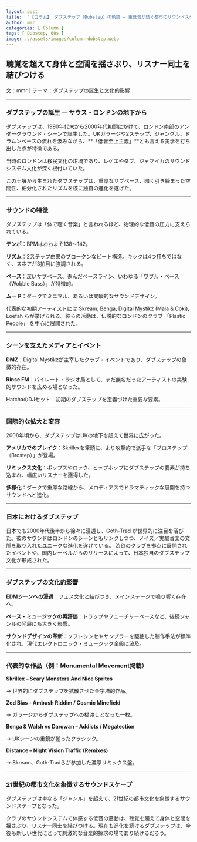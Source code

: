 ```yaml
---
layout: post
title:  "【コラム】 ダブステップ（Dubstep）の軌跡 ― 重低音が紡ぐ都市のサウンドスケープ ―"
author: mmr
categories: [ Column ]
tags: [ Dubstep, 00s ]
image: ../assets/images/column-dubstep.webp
---
```


## 聴覚を超えて身体と空間を揺さぶり、リスナー同士を結びつける


文：mmr｜テーマ：ダブステップの誕生と文化的影響

<hr>

### ダブステップの誕生 ― サウス・ロンドンの地下から

ダブステップは、1990年代末から2000年代初頭にかけて、ロンドン南部のアンダーグラウンド・シーンで誕生した。UKガラージや2ステップ、ジャングル、ドラムンベースの流れを汲みながら、**「低音至上主義」**とも言える美学を打ち出した点が特徴である。

当時のロンドンは移民文化の坩堝であり、レゲエやダブ、ジャマイカのサウンドシステム文化が深く根付いていた。

この土壌から生まれたダブステップは、重厚なサブベース、暗く引き締まった空間性、細分化されたリズムを核に独自の進化を遂げた。

<hr>

### サウンドの特徴

ダブステップは「体で聴く音楽」と言われるほど、物理的な低音の圧力に支えられている。

**テンポ**：BPMはおおよそ138～142。

**リズム**：2ステップ由来のブロークンなビート構造。キックは4つ打ちではなく、スネアが3拍目に強調される。

**ベース**：深いサブベース、歪んだベースライン、いわゆる「ワブル・ベース（Wobble Bass）」が特徴的。

**ムード**：ダークでミニマル、あるいは実験的なサウンドデザイン。

代表的な初期アーティストには Skream, Benga, Digital Mystikz (Mala & Coki), Loefah らが挙げられる。彼らの活動は、伝説的なロンドンのクラブ 「Plastic People」 を中心に展開された。

<hr>

### シーンを支えたメディアとイベント

**DMZ**：Digital Mystikzが主宰したクラブ・イベントであり、ダブステップの象徴的存在。

**Rinse FM**：パイレート・ラジオ局として、まだ無名だったアーティストの実験的サウンドを広める場となった。

HatchaのDJセット：初期のダブステップを定義づけた重要な要素。

<hr>

### 国際的な拡大と変容

2008年頃から、ダブステップはUKの地下を超えて世界に広がった。

**アメリカでのブレイク**：Skrillexを筆頭に、より攻撃的で派手な「ブロステップ（Brostep）」が登場。

**リミックス文化**：ポップスやロック、ヒップホップにダブステップの要素が持ち込まれ、幅広いリスナーを獲得した。

**多様化**：ダークで重厚な路線から、メロディアスでドラマティックな展開を持つサウンドへと進化。

<hr>

### 日本におけるダブステップ

日本でも2000年代後半から徐々に浸透し、Goth-Trad が世界的に注目を浴びた。彼のサウンドはロンドンのシーンともリンクしつつ、ノイズ／実験音楽の文脈を取り入れたユニークな進化を遂げている。
渋谷のクラブを拠点に展開されたイベントや、国内レーベルからのリリースによって、日本独自のダブステップ文化が形成された。

<hr>

### ダブステップの文化的影響

**EDMシーンへの浸透**：フェス文化と結びつき、メインステージで鳴り響く存在へ。

**ベース・ミュージックの再評価**：トラップやフューチャーベースなど、後続ジャンルの発展にも大きく影響。

**サウンドデザインの革新**：ソフトシンセやサンプラーを駆使した制作手法が標準化され、現代エレクトロニック・ミュージック全般に波及。

<hr>

### 代表的な作品（例：Monumental Movement掲載）

**Skrillex – Scary Monsters And Nice Sprites**

→ 世界的にダブステップを拡散させた金字塔的作品。

**Zed Bias – Ambush Riddim / Cosmic Minefield**

→ ガラージからダブステップへの橋渡しとなった一枚。

**Benga & Walsh vs Darqwan – Addicts / Megatection**

→ UKシーンの重鎮が揃ったクラシック。

**Distance – Night Vision Traffic (Remixes)**

→ Skream、Goth-Tradらが参加した濃厚リミックス盤。

<hr>

### 21世紀の都市文化を象徴するサウンドスケープ

ダブステップは単なる「ジャンル」を超えて、21世紀の都市文化を象徴するサウンドスケープとなった。

クラブのサウンドシステムで体感する低音の震動は、聴覚を超えて身体と空間を揺さぶり、リスナー同士を結びつける。現在も進化を続けるダブステップは、今後も新しい世代にとって刺激的な音楽的探求の場であり続けるだろう。